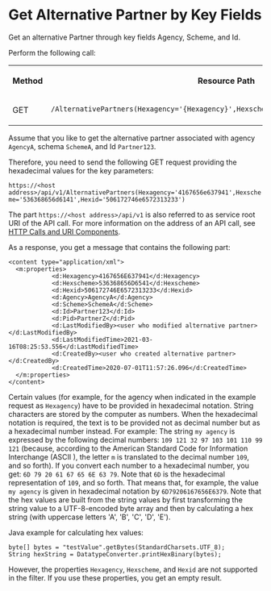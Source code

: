 <!-- loiob8bd3fb65e034b8da66239bd8630c567 -->

# Get Alternative Partner by Key Fields

Get an alternative Partner through key fields Agency, Scheme, and Id.



Perform the following call:


<table>
<tr>
<th valign="top">

Method

</th>
<th valign="top">

Resource Path

</th>
</tr>
<tr>
<td valign="top">

GET

</td>
<td valign="top">

`/AlternativePartners(Hexagency='{Hexagency}',Hexscheme='{Hexscheme}',Hexid='{Hexid}')` 

</td>
</tr>
</table>

Assume that you like to get the alternative partner associated with agency `AgencyA`, schema `SchemeA`, and Id `Partner123`.

Therefore, you need to send the following GET request providing the hexadecimal values for the key parameters:

`https://<host address>/api/v1/AlternativePartners(Hexagency='4167656e637941',Hexscheme='536368656d6141',Hexid='506172746e6572313233')`

The part `https://<host address>/api/v1` is also referred to as service root URI of the API call. For more information on the address of an API call, see [HTTP Calls and URI Components](http-calls-and-uri-components-ca75e12.md).

As a response, you get a message that contains the following part:

```
<content type="application/xml">
  <m:properties>
            <d:Hexagency>4167656E637941</d:Hexagency>
            <d:Hexscheme>536368656D6541</d:Hexscheme>
            <d:Hexid>506172746E6572313233</d:Hexid>
            <d:Agency>AgencyA</d:Agency>
            <d:Scheme>SchemeA</d:Scheme>
            <d:Id>Partner123</d:Id>
            <d:Pid>PartnerZ</d:Pid>
            <d:LastModifiedBy><user who modified alternative partner></d:LastModifiedBy>
            <d:LastModifiedTime>2021-03-16T08:25:53.556</d:LastModifiedTime>
            <d:CreatedBy><user who created alternative partner></d:CreatedBy>
            <d:CreatedTime>2020-07-01T11:57:26.096</d:CreatedTime>
  </m:properties>
</content>
```



Certain values \(for example, for the agency when indicated in the example request as `Hexagency`\) have to be provided in hexadecimal notation. String characters are stored by the computer as numbers. When the hexadecimal notation is required, the text is to be provided not as decimal number but as a hexadecimal number instead. For example: The string `my agency` is expressed by the following decimal numbers: `109 121 32 97 103 101 110 99 121` \(because, according to the American Standard Code for Information Interchange \(ASCII \), the letter `m` is translated to the decimal number `109`, and so forth\). If you convert each number to a hexadecimal number, you get: `6D 79 20 61 67 65 6E 63 79`. Note that `6D` is the hexadecimal representation of `109`, and so forth. That means that, for example, the value `my agency` is given in hexadecimal notation by `6D79206167656E6379`. Note that the hex values are built from the string values by first transforming the string value to a UTF-8-encoded byte array and then by calculating a hex string \(with uppercase letters 'A', 'B', 'C', 'D', 'E'\).

Java example for calculating hex values:

```
byte[] bytes = "testValue".getBytes(StandardCharsets.UTF_8);
String hexString = DatatypeConverter.printHexBinary(bytes);
```



However, the properties `Hexagency`, `Hexscheme`, and `Hexid` are not supported in the filter. If you use these properties, you get an empty result.

